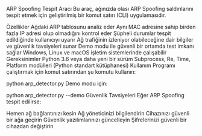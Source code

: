 ARP Spoofing Tespit Aracı
Bu araç, ağınızda olası ARP Spoofing saldırılarını tespit etmek için geliştirilmiş bir komut satırı (CLI) uygulamasıdır.

Özellikler
Ağdaki ARP tablosunu analiz eder
Aynı MAC adresine sahip birden fazla IP adresi olup olmadığını kontrol eder
Şüpheli durumlar tespit edildiğinde kullanıcıyı uyarır
Ağ trafiğinin izleniyor olabileceğine dair bilgiler ve güvenlik tavsiyeleri sunar
Demo modu ile güvenli bir ortamda test imkanı sağlar
Windows, Linux ve macOS işletim sistemlerinde çalışabilir
Gereksinimler
Python 3.6 veya daha yeni bir sürüm
Subprocess, Re, Time, Platform modülleri (Python standart kütüphanesi)
Kullanım
Programı çalıştırmak için komut satırından şu komutu kullanın:

python arp_detector.py
Demo modu için:

python arp_detector.py --demo
Güvenlik Tavsiyeleri
Eğer ARP Spoofing tespit edilirse:

Hemen ağ bağlantınızı kesin
Ağ yöneticinizi bilgilendirin
Cihazınızı güvenli bir ağa geçirin
Güvenlik yazılımlarınızı güncelleyin
Şifrelerinizi güvenli bir cihazdan değiştirin
